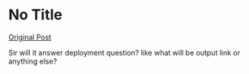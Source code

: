 # No Title

[Original Post](https://discourse.onlinedegree.iitm.ac.in/t/169029/21)

<p>Sir will it answer deployment question? like what will be output link or anything else?</p>